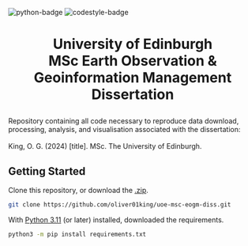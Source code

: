 ![python-badge](https://img.shields.io/badge/python-3670A0?&logo=python&logoColor=ffdd54)
![codestyle-badge](https://img.shields.io/badge/code%20style-black-000000)

<h1>
<p align="center">
  University of Edinburgh<br />
  MSc Earth Observation & Geoinformation Management<br />
  Dissertation
</p>

</h1>
  <p align="left">
    Repository containing all code necessary to reproduce data download, processing, analysis, and visualisation associated with the dissertation:</br></br>
    King, O. G. (2024) [title]. MSc. The University of Edinburgh.
  </p>
</p>

## Getting Started
Clone this repository, or download the [.zip](https://github.com/oliver01king/uoe-msc-eogm-diss/archive/refs/heads/main.zip).
```sh
git clone https://github.com/oliver01king/uoe-msc-eogm-diss.git
```

With [Python 3.11](https://www.python.org/downloads/) (or later) installed, downloaded the requirements.
```sh
python3 -m pip install requirements.txt
```

</p>      
